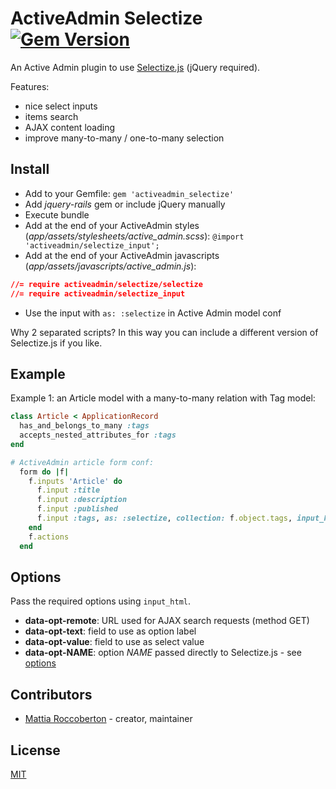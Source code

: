 # ActiveAdmin Selectize [![Gem Version](https://badge.fury.io/rb/activeadmin_selectize.svg)](https://badge.fury.io/rb/activeadmin_selectize)

An Active Admin plugin to use [Selectize.js](http://selectize.github.io/selectize.js) (jQuery required).

Features:
- nice select inputs
- items search
- AJAX content loading
- improve many-to-many / one-to-many selection

## Install

- Add to your Gemfile:
`gem 'activeadmin_selectize'`
- Add _jquery-rails_ gem or include jQuery manually
- Execute bundle
- Add at the end of your ActiveAdmin styles (_app/assets/stylesheets/active_admin.scss_):
`@import 'activeadmin/selectize_input';`
- Add at the end of your ActiveAdmin javascripts (_app/assets/javascripts/active_admin.js_):
```css
//= require activeadmin/selectize/selectize
//= require activeadmin/selectize_input
```
- Use the input with `as: :selectize` in Active Admin model conf

Why 2 separated scripts? In this way you can include a different version of Selectize.js if you like.

## Example

Example 1: an Article model with a many-to-many relation with Tag model:

```ruby
class Article < ApplicationRecord
  has_and_belongs_to_many :tags
  accepts_nested_attributes_for :tags
end
```

```ruby
# ActiveAdmin article form conf:
  form do |f|
    f.inputs 'Article' do
      f.input :title
      f.input :description
      f.input :published
      f.input :tags, as: :selectize, collection: f.object.tags, input_html: { 'data-opt-remote': admin_tags_path( format: :json ), 'data-opt-text': 'name', 'data-opt-value': 'id', 'data-opt-highlight': 'true', placeholder: 'Search a tag...' }
    end
    f.actions
  end
```

## Options

Pass the required options using `input_html`.

- **data-opt-remote**: URL used for AJAX search requests (method GET)
- **data-opt-text**: field to use as option label
- **data-opt-value**: field to use as select value
- **data-opt-NAME**: option _NAME_ passed directly to Selectize.js - see [options](https://github.com/selectize/selectize.js/blob/master/docs/usage.md#configuration)

## Contributors

- [Mattia Roccoberton](http://blocknot.es) - creator, maintainer

## License

[MIT](LICENSE.txt)
